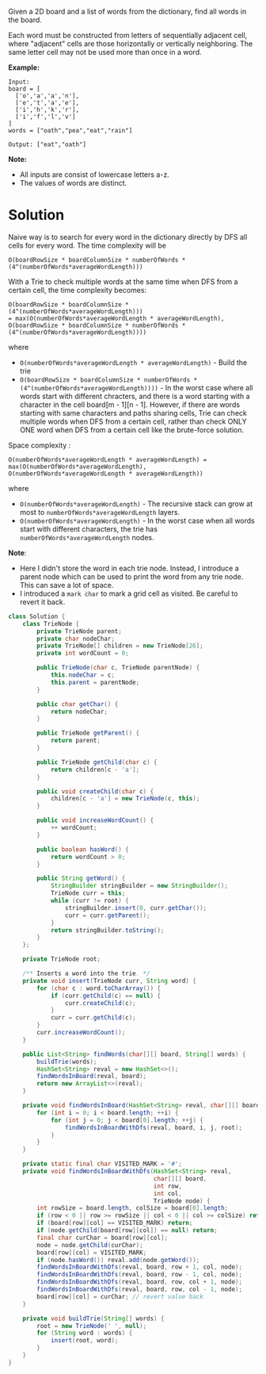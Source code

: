 Given a 2D board and a list of words from the dictionary, find all words in the board.

Each word must be constructed from letters of sequentially adjacent cell, where "adjacent" cells are those horizontally or vertically neighboring. The same letter cell may not be used more than once in a word.
 
__Example:__

```
Input: 
board = [
  ['o','a','a','n'],
  ['e','t','a','e'],
  ['i','h','k','r'],
  ['i','f','l','v']
]
words = ["oath","pea","eat","rain"]

Output: ["eat","oath"]
```

__Note:__

* All inputs are consist of lowercase letters a-z.  
* The values of words are distinct.  

# Solution

Naive way is to search for every word in the dictionary directly by DFS all cells for every word. 
The time complexity will be 

```
O(boardRowSize * boardColumnSize * numberOfWords * (4^(numberOfWords*averageWordLength)))
```

With a Trie to check multiple words at the same time when DFS from a certain cell, the time complexity becomes:

```
O(boardRowSize * boardColumnSize * (4^(numberOfWords*averageWordLength)))
= max(O(numberOfWords*averageWordLength * averageWordLength), O(boardRowSize * boardColumnSize * numberOfWords * (4^(numberOfWords*averageWordLength))))
```
where 
* ```O(numberOfWords*averageWordLength * averageWordLength)``` - Build the trie
* ```O(boardRowSize * boardColumnSize * numberOfWords * (4^(numberOfWords*averageWordLength))))``` - In the worst case where all words start with different chracters, and there is a word starting with a character
in the cell board[m - 1][n - 1]. However, if there are words starting with same characters and paths sharing cells, Trie can check multiple words when DFS from a certain cell, rather than check ONLY ONE word when DFS from a certain cell like the 
brute-force solution.

Space complexity : 

```
O(numberOfWords*averageWordLength * averageWordLength) = max(O(numberOfWords*averageWordLength), O(numberOfWords*averageWordLength * averageWordLength)) 
```

where

* ```O(numberOfWords*averageWordLength)``` - The recursive stack can grow at most to ```numberOfWords*averageWordLength``` layers. 
* ```O(numberOfWords*averageWordLength)``` - In the worst case when all words start with different characters, the trie has `numberOfWords*averageWordLength` nodes. 


__Note__:

* Here I didn't store the word in each trie node. Instead, I introduce a parent node which can be used to print the word from any trie node. This can save a lot of space.
* I introduced a `mark char` to mark a grid cell as visited. Be careful to revert it back.

```java
class Solution {
    class TrieNode {
        private TrieNode parent;
        private char nodeChar;
        private TrieNode[] children = new TrieNode[26];
        private int wordCount = 0;

        public TrieNode(char c, TrieNode parentNode) {
            this.nodeChar = c;
            this.parent = parentNode;
        }

        public char getChar() {
            return nodeChar;
        }

        public TrieNode getParent() {
            return parent;
        }

        public TrieNode getChild(char c) {
            return children[c - 'a'];
        }

        public void createChild(char c) {
            children[c - 'a'] = new TrieNode(c, this);
        }

        public void increaseWordCount() {
            ++ wordCount;
        }

        public boolean hasWord() {
            return wordCount > 0;
        }

        public String getWord() {
            StringBuilder stringBuilder = new StringBuilder();
            TrieNode curr = this;
            while (curr != root) {
                stringBuilder.insert(0, curr.getChar());
                curr = curr.getParent();
            }
            return stringBuilder.toString();
        }
    };

    private TrieNode root;

    /** Inserts a word into the trie. */
    private void insert(TrieNode curr, String word) {
        for (char c : word.toCharArray()) {
            if (curr.getChild(c) == null) {
                curr.createChild(c);
            }
            curr = curr.getChild(c);
        }
        curr.increaseWordCount();
    }

    public List<String> findWords(char[][] board, String[] words) {
        buildTrie(words);
        HashSet<String> reval = new HashSet<>();
        findWordsInBoard(reval, board);
        return new ArrayList<>(reval);
    }

    private void findWordsInBoard(HashSet<String> reval, char[][] board) {
        for (int i = 0; i < board.length; ++i) {
            for (int j = 0; j < board[0].length; ++j) {
                findWordsInBoardWithDfs(reval, board, i, j, root);
            }
        }
    }

    private static final char VISITED_MARK = '#';
    private void findWordsInBoardWithDfs(HashSet<String> reval,
                                         char[][] board,
                                         int row,
                                         int col,
                                         TrieNode node) {
        int rowSize = board.length, colSize = board[0].length;
        if (row < 0 || row >= rowSize || col < 0 || col >= colSize) return;
        if (board[row][col] == VISITED_MARK) return;
        if (node.getChild(board[row][col]) == null) return;
        final char curChar = board[row][col];
        node = node.getChild(curChar);
        board[row][col] = VISITED_MARK;
        if (node.hasWord()) reval.add(node.getWord());
        findWordsInBoardWithDfs(reval, board, row + 1, col, node);
        findWordsInBoardWithDfs(reval, board, row - 1, col, node);
        findWordsInBoardWithDfs(reval, board, row, col + 1, node);
        findWordsInBoardWithDfs(reval, board, row, col - 1, node);
        board[row][col] = curChar; // revert value back
    }

    private void buildTrie(String[] words) {
        root = new TrieNode(' ', null);
        for (String word : words) {
            insert(root, word);
        }
    }
}
```
